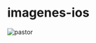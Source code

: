 # imagenes-ios
![pastor](https://github.com/user-attachments/assets/102f36c2-bea2-4e81-a65d-eaf64cc4f6e9)
